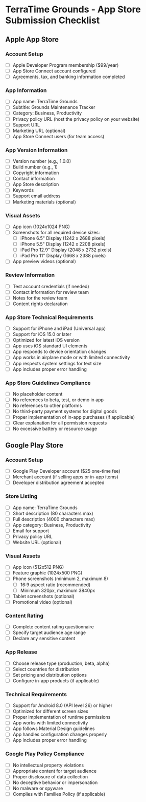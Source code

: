 # TerraTime Grounds - App Store Submission Checklist

## Apple App Store

### Account Setup
- [ ] Apple Developer Program membership ($99/year)
- [ ] App Store Connect account configured
- [ ] Agreements, tax, and banking information completed

### App Information
- [ ] App name: TerraTime Grounds
- [ ] Subtitle: Grounds Maintenance Tracker
- [ ] Category: Business, Productivity
- [ ] Privacy policy URL (host the privacy policy on your website)
- [ ] Support URL
- [ ] Marketing URL (optional)
- [ ] App Store Connect users (for team access)

### App Version Information
- [ ] Version number (e.g., 1.0.0)
- [ ] Build number (e.g., 1)
- [ ] Copyright information
- [ ] Contact information
- [ ] App Store description
- [ ] Keywords
- [ ] Support email address
- [ ] Marketing materials (optional)

### Visual Assets
- [ ] App icon (1024x1024 PNG)
- [ ] Screenshots for all required device sizes:
  - [ ] iPhone 6.5" Display (1242 x 2688 pixels)
  - [ ] iPhone 5.5" Display (1242 x 2208 pixels)
  - [ ] iPad Pro 12.9" Display (2048 x 2732 pixels)
  - [ ] iPad Pro 11" Display (1668 x 2388 pixels)
- [ ] App preview videos (optional)

### Review Information
- [ ] Test account credentials (if needed)
- [ ] Contact information for review team
- [ ] Notes for the review team
- [ ] Content rights declaration

### App Store Technical Requirements
- [ ] Support for iPhone and iPad (Universal app)
- [ ] Support for iOS 15.0 or later
- [ ] Optimized for latest iOS version
- [ ] App uses iOS standard UI elements
- [ ] App responds to device orientation changes
- [ ] App works in airplane mode or with limited connectivity
- [ ] App respects system settings for text size
- [ ] App includes proper error handling

### App Store Guidelines Compliance
- [ ] No placeholder content
- [ ] No references to beta, test, or demo in app
- [ ] No references to other platforms
- [ ] No third-party payment systems for digital goods
- [ ] Proper implementation of in-app purchases (if applicable)
- [ ] Clear explanation for all permission requests
- [ ] No excessive battery or resource usage

## Google Play Store

### Account Setup
- [ ] Google Play Developer account ($25 one-time fee)
- [ ] Merchant account (if selling apps or in-app items)
- [ ] Developer distribution agreement accepted

### Store Listing
- [ ] App name: TerraTime Grounds
- [ ] Short description (80 characters max)
- [ ] Full description (4000 characters max)
- [ ] App category: Business, Productivity
- [ ] Email for support
- [ ] Privacy policy URL
- [ ] Website URL (optional)

### Visual Assets
- [ ] App icon (512x512 PNG)
- [ ] Feature graphic (1024x500 PNG)
- [ ] Phone screenshots (minimum 2, maximum 8)
  - [ ] 16:9 aspect ratio (recommended)
  - [ ] Minimum 320px, maximum 3840px
- [ ] Tablet screenshots (optional)
- [ ] Promotional video (optional)

### Content Rating
- [ ] Complete content rating questionnaire
- [ ] Specify target audience age range
- [ ] Declare any sensitive content

### App Release
- [ ] Choose release type (production, beta, alpha)
- [ ] Select countries for distribution
- [ ] Set pricing and distribution options
- [ ] Configure in-app products (if applicable)

### Technical Requirements
- [ ] Support for Android 8.0 (API level 26) or higher
- [ ] Optimized for different screen sizes
- [ ] Proper implementation of runtime permissions
- [ ] App works with limited connectivity
- [ ] App follows Material Design guidelines
- [ ] App handles configuration changes properly
- [ ] App includes proper error handling

### Google Play Policy Compliance
- [ ] No intellectual property violations
- [ ] Appropriate content for target audience
- [ ] Proper disclosure of data collection
- [ ] No deceptive behavior or impersonation
- [ ] No malware or spyware
- [ ] Complies with Families Policy (if applicable)